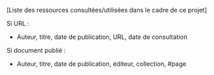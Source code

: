 [Liste des ressources consultées/utilisées dans le cadre de ce projet]

Si URL : 
* Auteur, titre, date de publication, URL, date de consultation

Si document publié : 
* Auteur, titre, date de publication, éditeur, collection, #page
